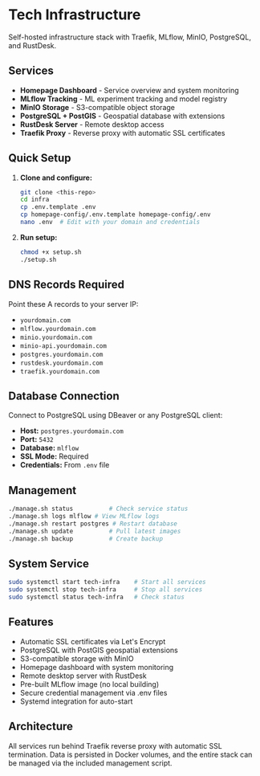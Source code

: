 # Tech Infrastructure

Self-hosted infrastructure stack with Traefik, MLflow, MinIO, PostgreSQL, and RustDesk.

## Services

- **Homepage Dashboard** - Service overview and system monitoring
- **MLflow Tracking** - ML experiment tracking and model registry
- **MinIO Storage** - S3-compatible object storage
- **PostgreSQL + PostGIS** - Geospatial database with extensions
- **RustDesk Server** - Remote desktop access
- **Traefik Proxy** - Reverse proxy with automatic SSL certificates

## Quick Setup

1. **Clone and configure:**
   ```bash
   git clone <this-repo>
   cd infra
   cp .env.template .env
   cp homepage-config/.env.template homepage-config/.env
   nano .env  # Edit with your domain and credentials
   ```

2. **Run setup:**
   ```bash
   chmod +x setup.sh
   ./setup.sh
   ```

## DNS Records Required

Point these A records to your server IP:
- `yourdomain.com`
- `mlflow.yourdomain.com`
- `minio.yourdomain.com`
- `minio-api.yourdomain.com`
- `postgres.yourdomain.com`
- `rustdesk.yourdomain.com`
- `traefik.yourdomain.com`

## Database Connection

Connect to PostgreSQL using DBeaver or any PostgreSQL client:
- **Host:** `postgres.yourdomain.com`
- **Port:** `5432`
- **Database:** `mlflow`
- **SSL Mode:** Required
- **Credentials:** From `.env` file

## Management

```bash
./manage.sh status          # Check service status
./manage.sh logs mlflow # View MLflow logs
./manage.sh restart postgres # Restart database
./manage.sh update          # Pull latest images
./manage.sh backup          # Create backup
```

## System Service

```bash
sudo systemctl start tech-infra    # Start all services
sudo systemctl stop tech-infra     # Stop all services
sudo systemctl status tech-infra   # Check status
```

## Features

- Automatic SSL certificates via Let's Encrypt
- PostgreSQL with PostGIS geospatial extensions
- S3-compatible storage with MinIO
- Homepage dashboard with system monitoring
- Remote desktop server with RustDesk
- Pre-built MLflow image (no local building)
- Secure credential management via .env files
- Systemd integration for auto-start

## Architecture

All services run behind Traefik reverse proxy with automatic SSL termination. Data is persisted in Docker volumes, and the entire stack can be managed via the included management script.